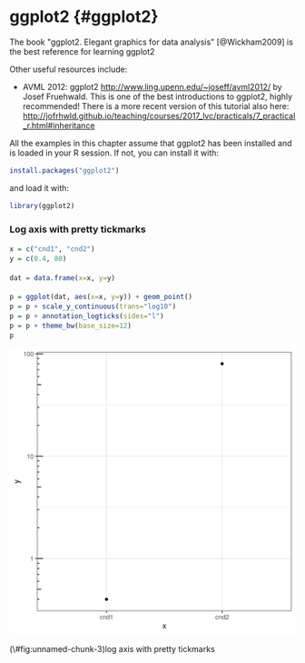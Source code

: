 # ggplot2 {#ggplot2}



The book "ggplot2. Elegant graphics for data analysis" [@Wickham2009] is the best
reference for learning ggplot2

Other useful resources include:

- AVML 2012: ggplot2 http://www.ling.upenn.edu/~joseff/avml2012/ by
  Josef Fruehwald. This is one of the best introductions to ggplot2,
  highly recommended! There is a more recent version of this tutorial
  also here: http://jofrhwld.github.io/teaching/courses/2017_lvc/practicals/7_practical_r.html#inheritance

All the examples in this chapter assume that ggplot2 has been
installed and is loaded in your R session. If not, you can install it with:

```r
install.packages("ggplot2")
```

and load it with:


```r
library(ggplot2)
```

### Log axis with pretty tickmarks


```r
x = c("cnd1", "cnd2")
y = c(0.4, 80)

dat = data.frame(x=x, y=y)

p = ggplot(dat, aes(x=x, y=y)) + geom_point()
p = p + scale_y_continuous(trans="log10")
p = p + annotation_logticks(sides="l")
p = p + theme_bw(base_size=12)
p
```

<div class="figure">
<img src="graphics_ggplot2_files/figure-html/unnamed-chunk-3-1.png" alt="log axis with pretty tickmarks" width="576" />
<p class="caption">(\#fig:unnamed-chunk-3)log axis with pretty tickmarks</p>
</div>
